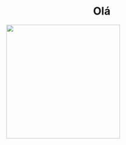 <h1 align="center"> Olá </h1>

<img src="[images/source.gif](https://c.tenor.com/ozjGPtjt1LUAAAAC/spock-star-trek.gif)" align="center" width="300">

